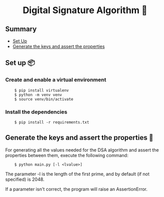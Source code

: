 <h1 align="center">
Digital Signature Algorithm 🔑
</h1>

## Summary
- [Set Up](#set-up-)
- [Generate the keys and assert the properties](#generate-the-keys-and-assert-the-properties-)

## Set up 📦

### Create and enable a virtual environment

```
    $ pip install virtualenv
    $ python -m venv venv
    $ source venv/bin/activate
```

### Install the dependencies

```
    $ pip install -r requirements.txt
```

## Generate the keys and assert the properties 🔑
For generating all the values needed for the DSA algorithm and assert the properties between them, execute the following command:

```
    $ python main.py [-l <lvalue>]
```
The parameter -l is the length of the first prime, and by default (if not specified) is 2048.

If a parameter isn't correct, the program will raise an AssertionError.
